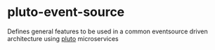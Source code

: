 # pluto-event-source
Defines general features to be used in a common eventsource driven architecture using [pluto](https://github.com/aukbit/pluto) microservices
